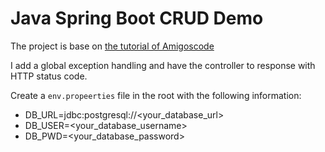 # Java Spring Boot CRUD Demo

The project is base on [the tutorial of Amigoscode](https://youtu.be/9SGDpanrc8U?si=ltpJCdu0aMvKlvmO)

I add a global exception handling and have the controller to response with HTTP status code.

Create a `env.propeerties` file in the root with the following information:

- DB_URL=jdbc:postgresql://<your_database_url>
- DB_USER=<your_database_username>
- DB_PWD=<your_database_password>

